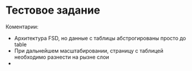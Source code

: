 # Тестовое задание

Коментарии:

- Архитектура FSD, но данные с таблицы абстрогированы просто до table
- При дальнейшем масштабировании, страницу с таблицей необходимо разнести на рызне слои
- 
